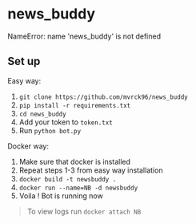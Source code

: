 # news_buddy
NameError: name 'news_buddy' is not defined

## Set up

Easy way:
1. `git clone https://github.com/mvrck96/news_buddy`
2. `pip install -r requirements.txt`
3. `cd news_buddy`
4. Add your token to `token.txt`
5. Run `python bot.py`

Docker way:
1. Make sure that docker is installed
2. Repeat steps 1-3 from easy way installation
3. `docker build -t newsbuddy .`
4. `docker run --name=NB -d newsbuddy`
5. Voila ! Bot is running now

> To view logs run `docker attach NB`